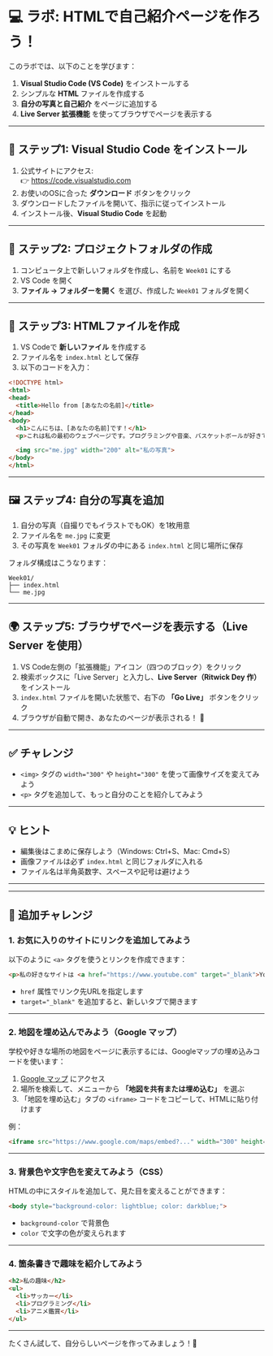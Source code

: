 # 💻 ラボ: HTMLで自己紹介ページを作ろう！

このラボでは、以下のことを学びます：

1. **Visual Studio Code (VS Code)** をインストールする  
2. シンプルな **HTML** ファイルを作成する  
3. **自分の写真と自己紹介** をページに追加する  
4. **Live Server 拡張機能** を使ってブラウザでページを表示する  

---

## 🧰 ステップ1: Visual Studio Code をインストール

1. 公式サイトにアクセス:  
   👉 https://code.visualstudio.com  
2. お使いのOSに合った **ダウンロード** ボタンをクリック  
3. ダウンロードしたファイルを開いて、指示に従ってインストール  
4. インストール後、**Visual Studio Code** を起動  

---

## 📁 ステップ2: プロジェクトフォルダの作成

1. コンピュータ上で新しいフォルダを作成し、名前を `Week01` にする  
2. VS Code を開く  
3. **ファイル → フォルダーを開く** を選び、作成した `Week01` フォルダを開く  

---

## 📝 ステップ3: HTMLファイルを作成

1. VS Codeで **新しいファイル** を作成する  
2. ファイル名を `index.html` として保存  
3. 以下のコードを入力：

```html
<!DOCTYPE html>
<html>
<head>
  <title>Hello from [あなたの名前]</title>
</head>
<body>
  <h1>こんにちは、[あなたの名前]です！</h1>
  <p>これは私の最初のウェブページです。プログラミングや音楽、バスケットボールが好きです。</p>

  <img src="me.jpg" width="200" alt="私の写真">
</body>
</html>
```

---

## 🖼️ ステップ4: 自分の写真を追加

1. 自分の写真（自撮りでもイラストでもOK）を1枚用意  
2. ファイル名を `me.jpg` に変更  
3. その写真を `Week01` フォルダの中にある `index.html` と同じ場所に保存  

フォルダ構成はこうなります：

```
Week01/
├── index.html
└── me.jpg
```

---

## 🌍 ステップ5: ブラウザでページを表示する（Live Server を使用）

1. VS Code左側の「拡張機能」アイコン（四つのブロック）をクリック  
2. 検索ボックスに「Live Server」と入力し、**Live Server（Ritwick Dey 作）** をインストール  
3. `index.html` ファイルを開いた状態で、右下の **「Go Live」** ボタンをクリック  
4. ブラウザが自動で開き、あなたのページが表示される！ 🎉

---

## ✅ チャレンジ

- `<img>` タグの `width="300"` や `height="300"` を使って画像サイズを変えてみよう  
- `<p>` タグを追加して、もっと自分のことを紹介してみよう  

---

## 💡 ヒント

- 編集後はこまめに保存しよう（Windows: Ctrl+S、Mac: Cmd+S）  
- 画像ファイルは必ず `index.html` と同じフォルダに入れる  
- ファイル名は半角英数字、スペースや記号は避けよう  

---


---

## 🔗 追加チャレンジ

### 1. お気に入りのサイトにリンクを追加してみよう

以下のように `<a>` タグを使うとリンクを作成できます：

```html
<p>私の好きなサイトは <a href="https://www.youtube.com" target="_blank">YouTube</a> です。</p>
```

- `href` 属性でリンク先URLを指定します  
- `target="_blank"` を追加すると、新しいタブで開きます  

---

### 2. 地図を埋め込んでみよう（Google マップ）

学校や好きな場所の地図をページに表示するには、Googleマップの埋め込みコードを使います：

1. [Google マップ](https://www.google.co.jp/maps) にアクセス  
2. 場所を検索して、メニューから **「地図を共有または埋め込む」** を選ぶ  
3. 「地図を埋め込む」タブの `<iframe>` コードをコピーして、HTMLに貼り付けます

例：

```html
<iframe src="https://www.google.com/maps/embed?..." width="300" height="200" style="border:0;" allowfullscreen="" loading="lazy"></iframe>
```

---

### 3. 背景色や文字色を変えてみよう（CSS）

HTMLの中にスタイルを追加して、見た目を変えることができます：

```html
<body style="background-color: lightblue; color: darkblue;">
```

- `background-color` で背景色
- `color` で文字の色が変えられます

---

### 4. 箇条書きで趣味を紹介してみよう

```html
<h2>私の趣味</h2>
<ul>
  <li>サッカー</li>
  <li>プログラミング</li>
  <li>アニメ鑑賞</li>
</ul>
```

---

たくさん試して、自分らしいページを作ってみましょう！🌟
